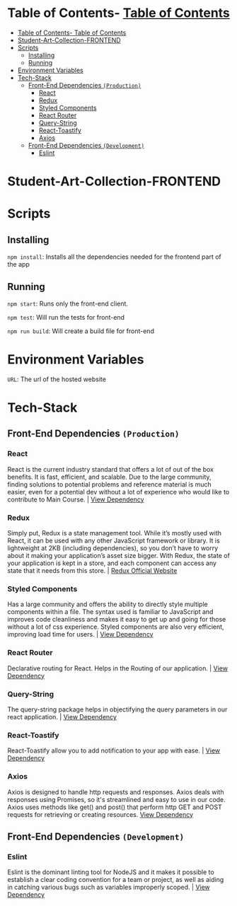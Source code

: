 # Table of Contents- [Table of Contents](#table-of-contents)
- [Table of Contents- Table of Contents](#table-of-contents--table-of-contents)
- [Student-Art-Collection-FRONTEND](#student-art-collection-frontend)
- [Scripts](#scripts)
  - [Installing](#installing)
  - [Running](#running)
- [Environment Variables](#environment-variables)
- [Tech-Stack](#tech-stack)
  - [Front-End Dependencies `(Production)`](#front-end-dependencies-production)
    - [React](#react)
    - [Redux](#redux)
    - [Styled Components](#styled-components)
    - [React Router](#react-router)
    - [Query-String](#query-string)
    - [React-Toastify](#react-toastify)
    - [Axios](#axios)
  - [Front-End Dependencies `(Development)`](#front-end-dependencies-development)
    - [Eslint](#eslint)

# Student-Art-Collection-FRONTEND

# Scripts

## Installing

`npm install`: Installs all the dependencies needed for the frontend part of the app

## Running

`npm start`: Runs only the front-end client.

`npm test`: Will run the tests for front-end

`npm run build`: Will create a build file for front-end

# Environment Variables

`URL`: The url of the hosted website

# Tech-Stack

## Front-End Dependencies `(Production)`

### React

React is the current industry standard that offers a lot of out of the box benefits. It is fast, efficient, and scalable. Due to the large community, finding solutions to potential problems and reference material is much easier, even for a potential dev without a lot of experience who would like to contribute to Main Course. | [View Dependency](https://reactjs.org/docs/getting-started.html)

### Redux

Simply put, Redux is a state management tool. While it’s mostly used with React, it can be used with any other JavaScript framework or library. It is lightweight at 2KB (including dependencies), so you don’t have to worry about it making your application’s asset size bigger. With Redux, the state of your application is kept in a store, and each component can access any state that it needs from this store. | [Redux Official Website](https://redux.js.org)


### Styled Components

Has a large community and offers the ability to directly style multiple components within a file. The syntax used is familiar to JavaScript and improves code cleanliness and makes it easy to get up and going for those without a lot of css experience. Styled components are also very efficient, improving load time for users. | [View Dependency](https://www.styled-components.com/docs/)

### React Router
Declarative routing for React. Helps in the Routing of our application.
 | [View Dependency](https://reacttraining.com/react-router/web/guides/quick-start)

### Query-String
The query-string package helps in objectifying the query parameters in our react application. | [View Dependency](https://www.npmjs.com/package/query-string)

### React-Toastify
React-Toastify allow you to add notification to your app with ease. | [View Dependency](https://github.com/fkhadra/react-toastify)

### Axios
Axios is designed to handle http requests and responses. Axios deals with responses using Promises, so it's streamlined and easy to use in our code. Axios uses methods like get() and post() that perform http GET and POST requests for retrieving or creating resources.
[View Dependency](https://www.npmjs.com/package/axios)



## Front-End Dependencies `(Development)`

### Eslint
Eslint is the dominant linting tool for NodeJS and it makes it possible to establish a clear coding convention for a team or project, as well as aiding in catching various bugs such as variables improperly scoped. | [View Dependency](https://eslint.org/)

